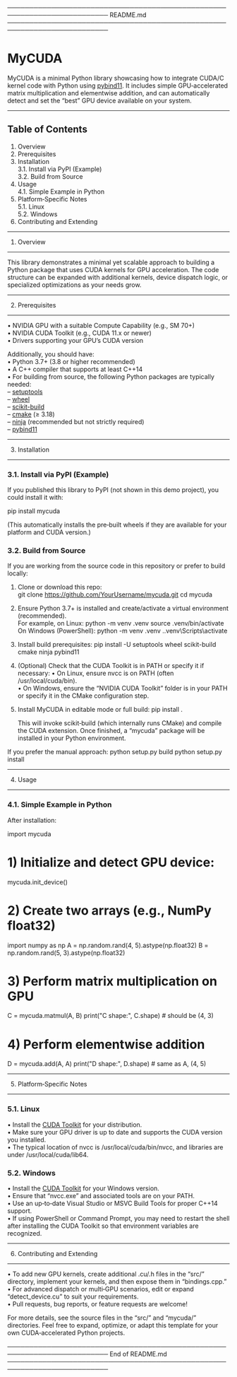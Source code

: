 ─────────────────────────────────────────────────────────────────────────
README.md
─────────────────────────────────────────────────────────────────────────

# MyCUDA

MyCUDA is a minimal Python library showcasing how to integrate CUDA/C kernel code with Python using [pybind11](https://github.com/pybind/pybind11). It includes simple GPU‐accelerated matrix multiplication and elementwise addition, and can automatically detect and set the “best” GPU device available on your system.

--------------------------------------------------------------------------------
Table of Contents
--------------------------------------------------------------------------------
1. Overview  
2. Prerequisites  
3. Installation  
   3.1. Install via PyPI (Example)  
   3.2. Build from Source  
4. Usage  
   4.1. Simple Example in Python  
5. Platform‐Specific Notes  
   5.1. Linux  
   5.2. Windows  
6. Contributing and Extending  

--------------------------------------------------------------------------------
1. Overview
--------------------------------------------------------------------------------
This library demonstrates a minimal yet scalable approach to building a Python package that uses CUDA kernels for GPU acceleration. The code structure can be expanded with additional kernels, device dispatch logic, or specialized optimizations as your needs grow.

--------------------------------------------------------------------------------
2. Prerequisites
--------------------------------------------------------------------------------
• NVIDIA GPU with a suitable Compute Capability (e.g., SM 70+)  
• NVIDIA CUDA Toolkit (e.g., CUDA 11.x or newer)  
• Drivers supporting your GPU’s CUDA version  

Additionally, you should have:  
• Python 3.7+ (3.8 or higher recommended)  
• A C++ compiler that supports at least C++14  
• For building from source, the following Python packages are typically needed:  
  – [setuptools](https://pypi.org/project/setuptools/)  
  – [wheel](https://pypi.org/project/wheel/)  
  – [scikit-build](https://pypi.org/project/scikit-build/)  
  – [cmake](https://pypi.org/project/cmake/) (≥ 3.18)  
  – [ninja](https://pypi.org/project/ninja/) (recommended but not strictly required)  
  – [pybind11](https://pypi.org/project/pybind11/)  

--------------------------------------------------------------------------------
3. Installation
--------------------------------------------------------------------------------

### 3.1. Install via PyPI (Example)
If you published this library to PyPI (not shown in this demo project), you could install it with:
  
  pip install mycuda

(This automatically installs the pre‐built wheels if they are available for your platform and CUDA version.)

### 3.2. Build from Source
If you are working from the source code in this repository or prefer to build locally:

1. Clone or download this repo:  
       git clone https://github.com/YourUsername/mycuda.git
       cd mycuda

2. Ensure Python 3.7+ is installed and create/activate a virtual environment (recommended).  
   For example, on Linux:
       python -m venv .venv
       source .venv/bin/activate
   On Windows (PowerShell):
       python -m venv .venv
       .\.venv\Scripts\activate

3. Install build prerequisites:
       pip install -U setuptools wheel scikit-build cmake ninja pybind11

4. (Optional) Check that the CUDA Toolkit is in PATH or specify it if necessary:
   • On Linux, ensure nvcc is on PATH (often /usr/local/cuda/bin).  
   • On Windows, ensure the “NVIDIA CUDA Toolkit” folder is in your PATH or specify it in the CMake configuration step.

5. Install MyCUDA in editable mode or full build:
       pip install .

   This will invoke scikit‐build (which internally runs CMake) and compile the CUDA extension. Once finished, a “mycuda” package will be installed in your Python environment.  

If you prefer the manual approach:
   python setup.py build
   python setup.py install

--------------------------------------------------------------------------------
4. Usage
--------------------------------------------------------------------------------

### 4.1. Simple Example in Python

After installation:

  import mycuda

  # 1) Initialize and detect GPU device:
  mycuda.init_device()

  # 2) Create two arrays (e.g., NumPy float32)
  import numpy as np
  A = np.random.rand(4, 5).astype(np.float32)
  B = np.random.rand(5, 3).astype(np.float32)

  # 3) Perform matrix multiplication on GPU
  C = mycuda.matmul(A, B)
  print("C shape:", C.shape)  # should be (4, 3)

  # 4) Perform elementwise addition
  D = mycuda.add(A, A)
  print("D shape:", D.shape)  # same as A, (4, 5)

--------------------------------------------------------------------------------
5. Platform‐Specific Notes
--------------------------------------------------------------------------------

### 5.1. Linux
• Install the [CUDA Toolkit](https://developer.nvidia.com/cuda-downloads) for your distribution.  
• Make sure your GPU driver is up to date and supports the CUDA version you installed.  
• The typical location of nvcc is /usr/local/cuda/bin/nvcc, and libraries are under /usr/local/cuda/lib64.  

### 5.2. Windows
• Install the [CUDA Toolkit](https://developer.nvidia.com/cuda-downloads) for your Windows version.  
• Ensure that “nvcc.exe” and associated tools are on your PATH.  
• Use an up‐to‐date Visual Studio or MSVC Build Tools for proper C++14 support.  
• If using PowerShell or Command Prompt, you may need to restart the shell after installing the CUDA Toolkit so that environment variables are recognized.

--------------------------------------------------------------------------------
6. Contributing and Extending
--------------------------------------------------------------------------------
• To add new GPU kernels, create additional .cu/.h files in the “src/” directory, implement your kernels, and then expose them in “bindings.cpp.”  
• For advanced dispatch or multi‐GPU scenarios, edit or expand “detect_device.cu” to suit your requirements.  
• Pull requests, bug reports, or feature requests are welcome!

For more details, see the source files in the “src/” and “mycuda/” directories. Feel free to expand, optimize, or adapt this template for your own CUDA‐accelerated Python projects.

─────────────────────────────────────────────────────────────────────────
End of README.md
─────────────────────────────────────────────────────────────────────────
